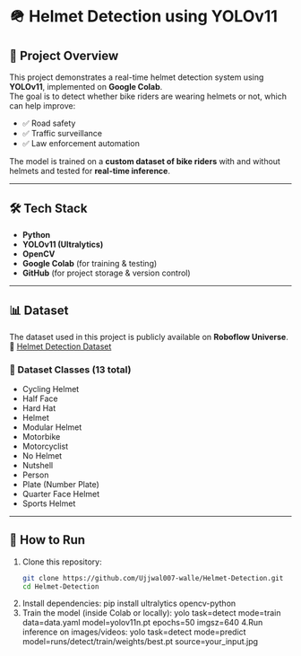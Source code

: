 # 🪖 Helmet Detection using YOLOv11  

## 📌 Project Overview  
This project demonstrates a real-time helmet detection system using **YOLOv11**, implemented on **Google Colab**.  
The goal is to detect whether bike riders are wearing helmets or not, which can help improve:  
- ✅ Road safety  
- ✅ Traffic surveillance  
- ✅ Law enforcement automation  

The model is trained on a **custom dataset of bike riders** with and without helmets and tested for **real-time inference**.  

---

## 🛠️ Tech Stack  
- **Python**  
- **YOLOv11 (Ultralytics)**  
- **OpenCV**  
- **Google Colab** (for training & testing)  
- **GitHub** (for project storage & version control)  

---

## 📊 Dataset  
The dataset used in this project is publicly available on **Roboflow Universe**.  
🔗 [Helmet Detection Dataset](https://universe.roboflow.com/jayz-workspace/helmet-detector-9rzmg)  

### 📌 Dataset Classes (13 total)  
- Cycling Helmet  
- Half Face  
- Hard Hat  
- Helmet  
- Modular Helmet  
- Motorbike  
- Motorcyclist  
- No Helmet  
- Nutshell  
- Person  
- Plate (Number Plate)  
- Quarter Face Helmet  
- Sports Helmet  

---

## 🚀 How to Run  

1. Clone this repository:  
   ```bash
   git clone https://github.com/Ujjwal007-walle/Helmet-Detection.git
   cd Helmet-Detection
2. Install dependencies:
    pip install ultralytics opencv-python
3. Train the model (inside Colab or locally):
   yolo task=detect mode=train data=data.yaml model=yolov11n.pt epochs=50 imgsz=640
4.Run inference on images/videos: yolo task=detect mode=predict model=runs/detect/train/weights/best.pt source=your_input.jpg

   

   
